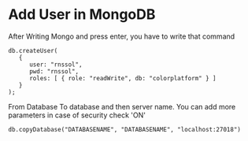 # Add User in MongoDB

After Writing Mongo and press enter, you have to write that command

```
db.createUser(
   {
      user: "rnssol",
      pwd: "rnssol",
      roles: [ { role: "readWrite", db: "colorplatform" } ]
   }
);
```

From Database To database and then server name. You can add more parameters in case of security check 'ON'

```
db.copyDatabase("DATABASENAME", "DATABASENAME", "localhost:27018")
```
